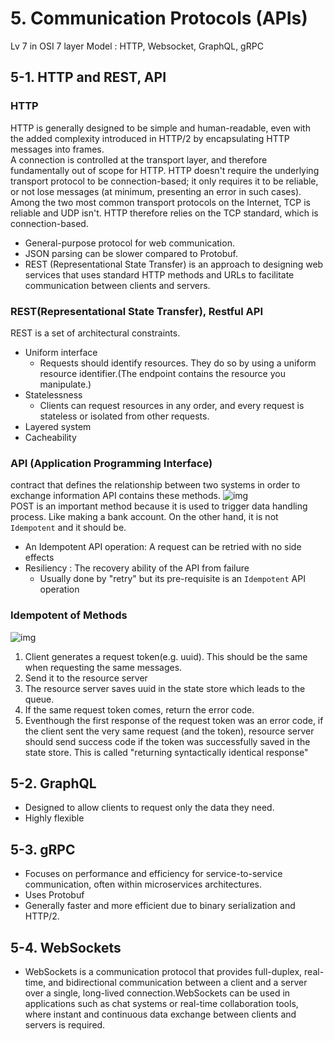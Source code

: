 
# 5. Communication Protocols (APIs)
Lv 7 in OSI 7 layer Model : HTTP, Websocket, GraphQL, gRPC
## 5-1. HTTP and REST, API
### HTTP
HTTP is generally designed to be simple and human-readable, even with the added complexity introduced in HTTP/2 by encapsulating HTTP messages into frames.    
A connection is controlled at the transport layer, and therefore fundamentally out of scope for HTTP. HTTP doesn't require the underlying transport protocol to be connection-based; it only requires it to be reliable, or not lose messages (at minimum, presenting an error in such cases). Among the two most common transport protocols on the Internet, TCP is reliable and UDP isn't. HTTP therefore relies on the TCP standard, which is connection-based.   

  + General-purpose protocol for web communication. 
  + JSON parsing can be slower compared to Protobuf.
  + REST (Representational State Transfer) is an approach to designing web services that uses standard HTTP methods and URLs to facilitate communication between clients and servers.

### REST(Representational State Transfer), Restful API
REST is a set of architectural constraints.
- Uniform interface
  + Requests should identify resources. They do so by using a uniform resource identifier.(The endpoint contains the resource you manipulate.) 
- Statelessness
  + Clients can request resources in any order, and every request is stateless or isolated from other requests. 
- Layered system
- Cacheability

### API (Application Programming Interface)
contract that defines the relationship between two systems in order to exchange information
API contains these methods.
![img](https://github.com/user-attachments/assets/e467658b-3b20-41f9-b54c-5743a3f909d7)   
POST is an important method because it is used to trigger data handling process. Like making a bank account.
On the other hand, it is not ``Idempotent`` and it should be.
- An Idempotent API operation: A request can be retried with no side effects
- Resiliency : The recovery ability of the API from failure
  + Usually done by "retry" but its pre-requisite is an ``Idempotent`` API operation

### Idempotent of Methods
![img](https://github.com/user-attachments/assets/f6f4117d-a7c8-452b-a9f6-3fc17236deb9)   

1. Client generates a request token(e.g. uuid). This should be the same when requesting the same messages.
2. Send it to the resource server
3. The resource server saves uuid in the state store which leads to the queue.
4. If the same request token comes, return the error code.
5. Eventhough the first response of the request token was an error code, if the client sent the very same request (and the token), resource server should send success code if the token was successfully saved in the state store. This is called "returning syntactically identical response"




## 5-2. GraphQL
  + Designed to allow clients to request only the data they need. 
  + Highly flexible
## 5-3. gRPC
  + Focuses on performance and efficiency for service-to-service communication, often within microservices architectures. 
  + Uses Protobuf
  + Generally faster and more efficient due to binary serialization and HTTP/2.
## 5-4. WebSockets
 + WebSockets is a communication protocol that provides full-duplex, real-time, and bidirectional communication between a client and a server over a single, long-lived connection.WebSockets can be used in applications such as chat systems or real-time collaboration tools, where instant and continuous data exchange between clients and servers is required.


